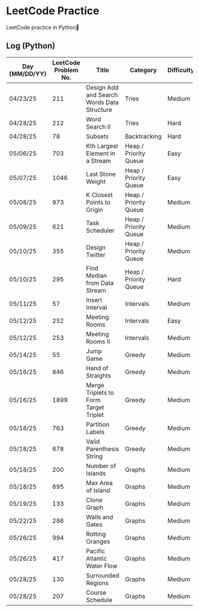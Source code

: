 # LeetCode Practice

LeetCode practice in Python🐍

## Log (Python)
| Day (MM/DD/YY) | LeetCode Problem No. | Title                                      | Category              | Difficulty | Language | Time complexity | Space complexity | Notes | Time spent (min) | My solution result | File                        |
|----------------|----------------------|--------------------------------------------|-----------------------|------------|----------|-----------------|------------------|-------|------------------|--------------------|-----------------------------|
| 04/23/25       | 211                  | Design Add and Search Words Data Structure | Tries                 | Medium     | Python   | O(n)            | O(n)             |       |                  |                    | [q211.py](python/q211.py)   |
| 04/28/25       | 212                  | Word Search II                             | Tries                 | Hard       | Python   | O()             | O(n)             |       |                  |                    | [q212.py](python/q212.py)   |
| 04/28/25       | 78                   | Subsets                                    | Backtracking          | Hard       | Python   | O(2^n)          | O(2^n)           |       |                  |                    | [q78.py](python/q78.py)     |
| 05/06/25       | 703                  | Kth Largest Element in a Stream            | Heap / Priority Queue | Easy       | Python   | O(mlogk)        | O(k)             |       |                  |                    | [q703.py](python/q703.py)   |
| 05/07/25       | 1046                 | Last Stone Weight                          | Heap / Priority Queue | Easy       | Python   | O(nlogn)        | O(n)             |       | 20               | Accepted           | [q1046.py](python/q1046.py) |
| 05/08/25       | 973                  | K Closest Points to Origin                 | Heap / Priority Queue | Medium     | Python   | O(klogn)        | O(n)             |       |                  |                    | [q973.py](python/q973.py)   |
| 05/09/25       | 621                  | Task Scheduler                             | Heap / Priority Queue | Medium     | Python   | O(n)            | O(1)             |       |                  |                    | [q621.py](python/q621.py)   |
| 05/10/25       | 355                  | Design Twitter                             | Heap / Priority Queue | Medium     | Python   | O(nlogn)        | O(n)             |       |                  |                    | [q355.py](python/q355.py)   |
| 05/10/25       | 295                  | Find Median from Data Stream               | Heap / Priority Queue | Hard       | Python   | O(nlogn)        | O(n)             |       |                  |                    | [q295.py](python/q295.py)   |
| 05/11/25       | 57                   | Insert Interval                            | Intervals             | Medium     | Python   | O(n)            | O(n)             |       |                  |                    | [q57.py](python/q57.py)     |
| 05/12/25       | 252                  | Meeting Rooms                              | Intervals             | Easy       | Python   | O(nlogn)        | O(n)             |       | 12               | Accepted           | [q252.py](python/q252.py)   |
| 05/12/25       | 253                  | Meeting Rooms II                           | Intervals             | Medium     | Python   | O(nlogn)        | O(n)             |       |                  |                    | [q253.py](python/q253.py)   |
| 05/14/25       | 55                   | Jump Game                                  | Greedy                | Medium     | Python   | O(n)            | O(1)             |       | 20               | Accepted           | [q55.py](python/q55.py)     |
| 05/16/25       | 846                  | Hand of Straights                          | Greedy                | Medium     | Python   | O(nlogn)        | O(n)             |       |                  |                    | [q846.py](python/q846.py)   |
| 05/16/25       | 1899                 | Merge Triplets to Form Target Triplet      | Greedy                | Medium     | Python   | O(n)            | O(1)             |       |                  |                    | [q1899.py](python/q1899.py) |
| 05/18/25       | 763                  | Partition Labels                           | Greedy                | Medium     | Python   | O(n)            | O(n)             |       |                  |                    | [q763.py](python/q763.py)   |
| 05/18/25       | 678                  | Valid Parenthesis String                   | Greedy                | Medium     | Python   | O(n)            | O(1)             |       |                  |                    | [q678.py](python/q678.py)   |
| 05/18/25       | 200                  | Number of Islands                          | Graphs                | Medium     | Python   | O(n)            | O(n)             |       |                  |                    | [q200.py](python/q200.py)   |
| 05/18/25       | 695                  | Max Area of Island                         | Graphs                | Medium     | Python   | O(n)            | O(n)             |       |                  |                    | [q695.py](python/q695.py)   |
| 05/19/25       | 133                  | Clone Graph                                | Graphs                | Medium     | Python   | O(n)            | O(n)             |       |                  |                    | [q133.py](python/q133.py)   |
| 05/22/25       | 286                  | Walls and Gates                            | Graphs                | Medium     | Python   | O(n)            | O(n)             |       |                  |                    | [q286.py](python/q286.py)   |
| 05/26/25       | 994                  | Rotting Oranges                            | Graphs                | Medium     | Python   | O(n^2)          | O(1)             |       |                  |                    | [q994.py](python/q994.py)   |
| 05/26/25       | 417                  | Pacific Atlantic Water Flow                | Graphs                | Medium     | Python   | O(n)            | O(n)             |       |                  |                    | [q417.py](python/q417.py)   |
| 05/28/25       | 130                  | Surrounded Regions                         | Graphs                | Medium     | Python   | O(n)            | O(n)             |       |                  |                    | [q130.py](python/q130.py)   |
| 05/28/25       | 207                  | Course Schedule                            | Graphs                | Medium     | Python   | O(n)            | O(n)             |       |                  |                    | [q207.py](python/q207.py)   |